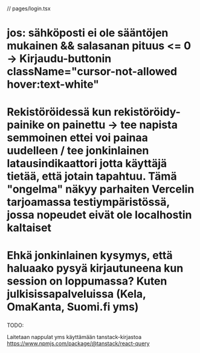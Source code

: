 ### <IDEOITA>

// pages/login.tsx

# jos: sähköposti ei ole sääntöjen mukainen && salasanan pituus <= 0 -> Kirjaudu-buttonin className="cursor-not-allowed hover:text-white"

# Rekistöröidessä kun rekistöröidy-painike on painettu -> tee napista semmoinen ettei voi painaa uudelleen / tee jonkinlainen latausindikaattori jotta käyttäjä tietää, että jotain tapahtuu. Tämä "ongelma" näkyy parhaiten Vercelin tarjoamassa testiympäristössä, jossa nopeudet eivät ole localhostin kaltaiset

# Ehkä jonkinlainen kysymys, että haluaako pysyä kirjautuneena kun session on loppumassa? Kuten julkisissapalveluissa (Kela, OmaKanta, Suomi.fi yms)

### </IDEOITA>

TODO:

Laitetaan nappulat yms käyttämään tanstack-kirjastoa
https://www.npmjs.com/package/@tanstack/react-query
